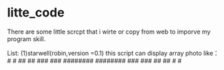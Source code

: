 litte_code
==========

There are some little scrcpt that i wirte  or copy  from web to imporve my program skill.

List:
(1)starwell(robin,version =0.1)
   this script can display  array photo like：
		#            #
		 ##        ##
		  ###    ###
		   ########
		   ########
		  ###    ###
		 ##        ##
		#            #

